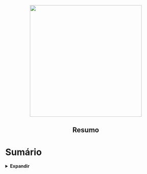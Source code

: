 <!-- BEGIN_DOCS -->
<div align="center">

<a name="readme-top"></a>

<img src="https://github.com/lpsm-dev/lpsm-dev/blob/44d3fda243208323b995bcde36ca3c9153c46f55/.github/assets/study.jpg" width="350"/>

## Resumo

</div>

# Sumário

<details>
  <summary><strong>Expandir</strong></summary>

<!-- START doctoc -->
<!-- END doctoc -->

<p align="right">(<a href="#readme-top">back to top</a>)</p>

</details>
<!-- END_DOCS -->

